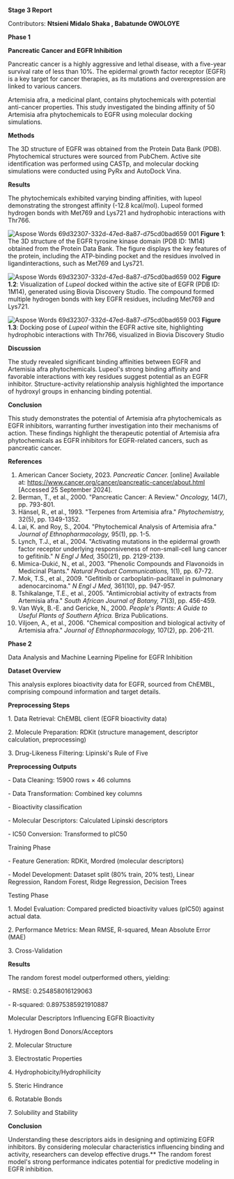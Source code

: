 ﻿**Stage 3 Report**

Contributors: <b>Ntsieni Midalo Shaka , Babatunde OWOLOYE</b>

**Phase 1**

**Pancreatic Cancer and EGFR Inhibition**

Pancreatic cancer is a highly aggressive and lethal disease, with a five-year survival rate of less than 10%. The epidermal growth factor receptor (EGFR) is a key target for cancer therapies, as its mutations and overexpression are linked to various cancers.

Artemisia afra, a medicinal plant, contains phytochemicals with potential anti-cancer properties. This study investigated the binding affinity of 50 Artemisia afra phytochemicals to EGFR using molecular docking simulations.

**Methods**

The 3D structure of EGFR was obtained from the Protein Data Bank (PDB). Phytochemical structures were sourced from PubChem. Active site identification was performed using CASTp, and molecular docking simulations were conducted using PyRx and AutoDock Vina.

**Results**

The phytochemicals exhibited varying binding affinities, with lupeol demonstrating the strongest affinity (-12.8 kcal/mol). Lupeol formed hydrogen bonds with Met769 and Lys721 and hydrophobic interactions with Thr766.

![Aspose Words 69d32307-332d-47ed-8a87-d75cd0bad659 001](https://github.com/user-attachments/assets/1a894aa3-a0c5-4563-975d-247ad30e828a)
 **Figure 1**: The 3D structure of the EGFR tyrosine kinase domain (PDB ID: 1M14) obtained from the Protein Data Bank. The figure displays the key features of the protein, including the ATP-binding pocket and the residues involved in ligandinteractions, such as Met769 and Lys721.

![Aspose Words 69d32307-332d-47ed-8a87-d75cd0bad659 002](https://github.com/user-attachments/assets/4ce051f1-643d-4c5b-bbea-81cc2d16b488)
 **Figure 1.2**: Visualization of *Lupeol* docked within the active site of EGFR (PDB ID: 1M14), generated using Biovia Discovery Studio. The compound formed multiple hydrogen bonds with key EGFR residues, including Met769 and Lys721.

![Aspose Words 69d32307-332d-47ed-8a87-d75cd0bad659 003](https://github.com/user-attachments/assets/8ea69ee4-2043-4213-9f0f-07e1abf09d3d)
**Figure 1.3**: Docking pose of *Lupeol* within the EGFR active site, highlighting hydrophobic interactions with Thr766, visualized in Biovia Discovery Studio

**Discussion**

The study revealed significant binding affinities between EGFR and Artemisia afra phytochemicals. Lupeol's strong binding affinity and favorable interactions with key residues suggest potential as an EGFR inhibitor. Structure-activity relationship analysis highlighted the importance of hydroxyl groups in enhancing binding potential.

**Conclusion**

This study demonstrates the potential of Artemisia afra phytochemicals as EGFR inhibitors, warranting further investigation into their mechanisms of action. These findings highlight the therapeutic potential of Artemisia afra phytochemicals as EGFR inhibitors for EGFR-related cancers, such as pancreatic cancer.

**References**

1. American Cancer Society, 2023. *Pancreatic Cancer.* [online] Available at: https://www.cancer.org/cancer/pancreatic-cancer/about.html [Accessed 25 September 2024].
1. Berman, T., et al., 2000. "Pancreatic Cancer: A Review." *Oncology,* 14(7), pp. 793-801.
1. Hänsel, R., et al., 1993. "Terpenes from Artemisia afra." *Phytochemistry,* 32(5), pp. 1349-1352.
1. Lai, K. and Roy, S., 2004. "Phytochemical Analysis of Artemisia afra." *Journal of Ethnopharmacology,* 95(1), pp. 1-5.
1. Lynch, T.J., et al., 2004. "Activating mutations in the epidermal growth factor receptor underlying responsiveness of non-small-cell lung cancer to gefitinib." *N Engl J Med,* 350(21), pp. 2129-2139.
1. Mimica-Dukić, N., et al., 2003. "Phenolic Compounds and Flavonoids in Medicinal Plants." *Natural Product Communications,* 1(1), pp. 67-72.
1. Mok, T.S., et al., 2009. "Gefitinib or carboplatin-paclitaxel in pulmonary adenocarcinoma." *N Engl J Med,* 361(10), pp. 947-957.
1. Tshikalange, T.E., et al., 2005. "Antimicrobial activity of extracts from Artemisia afra." *South African Journal of Botany,* 71(3), pp. 456-459.
1. Van Wyk, B.-E. and Gericke, N., 2000. *People's Plants: A Guide to Useful Plants of Southern Africa.* Briza Publications.
1. Viljoen, A., et al., 2006. "Chemical composition and biological activity of Artemisia afra." *Journal of Ethnopharmacology,* 107(2), pp. 206-211.



**Phase 2**

Data Analysis and Machine Learning Pipeline for EGFR Inhibition

**Dataset Overview**

This analysis explores bioactivity data for EGFR, sourced from ChEMBL, comprising compound information and target details.

**Preprocessing Steps**

1\. Data Retrieval: ChEMBL client (EGFR bioactivity data)

2\. Molecule Preparation: RDKit (structure management, descriptor calculation, preprocessing)

3\. Drug-Likeness Filtering: Lipinski's Rule of Five

**Preprocessing Outputs**

\- Data Cleaning: 15900 rows × 46 columns

\- Data Transformation: Combined key columns

\- Bioactivity classification

\- Molecular Descriptors: Calculated Lipinski descriptors

\- IC50 Conversion: Transformed to pIC50

Training Phase

\- Feature Generation: RDKit, Mordred (molecular descriptors)

\- Model Development: Dataset split (80% train, 20% test), Linear Regression, Random Forest, Ridge Regression, Decision Trees

Testing Phase

1\. Model Evaluation: Compared predicted bioactivity values (pIC50) against actual data.

2\. Performance Metrics: Mean RMSE, R-squared, Mean Absolute Error (MAE)

3\. Cross-Validation

**Results**

The random forest model outperformed others, yielding:

\- RMSE: 0.254858016129063

\- R-squared: 0.8975385921910887

Molecular Descriptors Influencing EGFR Bioactivity

1\. Hydrogen Bond Donors/Acceptors

2\. Molecular Structure

3\. Electrostatic Properties

4\. Hydrophobicity/Hydrophilicity

5\. Steric Hindrance

6\. Rotatable Bonds

7\. Solubility and Stability

**Conclusion**

Understanding these descriptors aids in designing and optimizing EGFR inhibitors. By considering molecular characteristics influencing binding and activity, researchers can develop effective drugs.** The random forest model's strong performance indicates potential for predictive modeling in EGFR inhibition.
